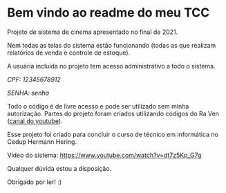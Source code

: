 # Bem vindo ao readme do meu TCC

Projeto de sistema de cinema apresentado no final de 2021.

Nem todas as telas do sistema estão funcionando (todas as que realizam relatórios de venda e controle de estoque).

A usuária incluída no projeto tem acesso administrativo a todo o sistema.

_CPF: 12345678912_

_SENHA: senha_

Todo o código é de livre acesso e pode ser utilizado sem minha autorização.
Partes do projeto foram criados utilizando códigos do Ra Ven ([canal do youtube](https://www.youtube.com/c/HelloWorld-Raven/featured)).

Esse projeto foi criado para concluir o curso de técnico em informática no Cedup Hermann Hering.

Vídeo do sistema: https://www.youtube.com/watch?v=dt7z5Kp_G7g

Qualquer dúvida estou a disposição.

Obrigado por ler! :)
